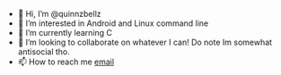 - 👋 Hi, I’m @quinnzbellz
- 👀 I’m interested in Android and Linux command line
- 🌱 I’m currently learning C
- 💞️ I’m looking to collaborate on whatever I can! Do note Im somewhat antisocial tho.
- 📫 How to reach me [email](quinnzbellz@gmail.com)

<!---
quinnzbellz/quinnzbellz is a ✨ special ✨ repository because its `README.md` (this file) appears on your GitHub profile.
You can click the Preview link to take a look at your changes.
--->

